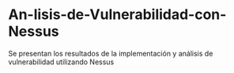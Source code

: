 # An-lisis-de-Vulnerabilidad-con-Nessus
Se presentan los resultados de la implementación y análisis de vulnerabilidad utilizando Nessus
